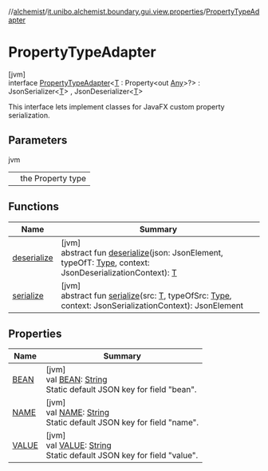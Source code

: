 //[alchemist](../../../index.md)/[it.unibo.alchemist.boundary.gui.view.properties](../index.md)/[PropertyTypeAdapter](index.md)

# PropertyTypeAdapter

[jvm]\
interface [PropertyTypeAdapter](index.md)<[T](index.md) : Property<out [Any](https://kotlinlang.org/api/latest/jvm/stdlib/kotlin/-any/index.html)>?> : JsonSerializer<[T](../-serializable-enum-property/index.md)> , JsonDeserializer<[T](../-serializable-enum-property/index.md)> 

This interface lets implement classes for JavaFX custom property serialization.

## Parameters

jvm

| | |
|---|---|
| <T> | the Property type |

## Functions

| Name | Summary |
|---|---|
| [deserialize](deserialize.md) | [jvm]<br>abstract fun [deserialize](deserialize.md)(json: JsonElement, typeOfT: [Type](https://docs.oracle.com/javase/8/docs/api/java/lang/reflect/Type.html), context: JsonDeserializationContext): [T](../-serializable-enum-property/index.md) |
| [serialize](serialize.md) | [jvm]<br>abstract fun [serialize](serialize.md)(src: [T](../-serializable-enum-property/index.md), typeOfSrc: [Type](https://docs.oracle.com/javase/8/docs/api/java/lang/reflect/Type.html), context: JsonSerializationContext): JsonElement |

## Properties

| Name | Summary |
|---|---|
| [BEAN](-b-e-a-n.md) | [jvm]<br>val [BEAN](-b-e-a-n.md): [String](https://docs.oracle.com/javase/8/docs/api/java/lang/String.html)<br>Static default JSON key for field "bean". |
| [NAME](-n-a-m-e.md) | [jvm]<br>val [NAME](-n-a-m-e.md): [String](https://docs.oracle.com/javase/8/docs/api/java/lang/String.html)<br>Static default JSON key for field "name". |
| [VALUE](-v-a-l-u-e.md) | [jvm]<br>val [VALUE](-v-a-l-u-e.md): [String](https://docs.oracle.com/javase/8/docs/api/java/lang/String.html)<br>Static default JSON key for field "value". |
